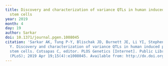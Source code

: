 ```yaml
---
title: Discovery and characterization of variance QTLs in human induced pluripotent
  stem cells
year: 2019
month: 4
day: 19
author: Sarkar
doi: 10.1371/journal.pgen.1008045
citation: 'Sarkar AK, Tung P-Y, Blischak JD, Burnett JE, Li YI, Stephens M, Gilad
  Y. Discovery and characterization of variance QTLs in human induced pluripotent
  stem cells. Cotsapas C, editor. PLOS Genetics [Internet]. Public Library of Science
  (PLoS); 2019 Apr 19;15(4):e1008045. Available from: http://dx.doi.org/10.1371/journal.pgen.1008045'
---
```


